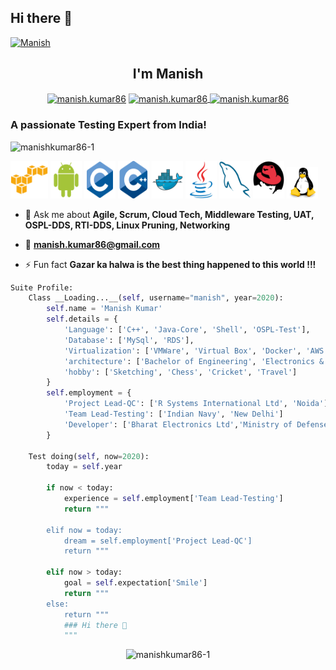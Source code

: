 <!--
**manishkumar86-1/manishkumar86-1** is a ✨ _special_ ✨ repository because its `README.md` (this file) appears on your GitHub profile.
-->
<!--[Manish](https://github.com/manishkumar86-1)-->

<h2>Hi there 👋</h2>

[![Manish](https://res.cloudinary.com/manishkumar86/image/upload/v1595763215/20180513084249_zffq9o.gif)](https://github.com/manishkumar86-1)

<h2 align="center">I'm Manish</h2>
<p align="center">
<!--a href="https://twitter.com/manishkumar861" target="blank"><img align="center" src="https://cdn.jsdelivr.net/npm/simple-icons@3.0.1/icons/twitter.svg" alt="manish.kumar86" height="20" width="20" /></a-->
<a href="https://fb.com/manishkumarbel" target="blank"><img align="center" src="https://cdn.jsdelivr.net/npm/simple-icons@3.0.1/icons/facebook.svg" alt="manish.kumar86" height="20" width="20" /></a>
<a href="https://instagram.com/manish.kumar86" target="blank"><img align="center" src="https://cdn.jsdelivr.net/npm/simple-icons@3.0.1/icons/instagram.svg" alt="manish.kumar86" height="20" width="20" /></a-->
<a href="https://linkedin.com/in/manishkumar86" target="blank"><img align="center" src="https://cdn.jsdelivr.net/npm/simple-icons@3.0.1/icons/linkedin.svg" alt="manish.kumar86" height="20" width="20" /></a>
<!--a href="https://www.youtube.com/c/manish.kumar86" target="blank"><img align="center" src="https://cdn.jsdelivr.net/npm/simple-icons@3.0.1/icons/youtube.svg" alt="manish.kumar86" height="20" width="20" /></a-->
</p>
<h3>A passionate Testing Expert from India!</h3>
<p align="left"> <img src="https://komarev.com/ghpvc/?username=manishkumar86-1" alt="manishkumar86-1" /> </p>

<p align="left">
<img src="https://github.com/devicons/devicon/blob/master/icons/amazonwebservices/amazonwebservices-original.svg" alt="aws" width="60" height="60"/> 
<img src="https://github.com/devicons/devicon/blob/master/icons/android/android-original.svg" alt="android" width="50" height="60"/> 
<img src="https://github.com/devicons/devicon/blob/master/icons/c/c-original.svg" alt="c" width="50" height="60"/> 
<img src="https://github.com/devicons/devicon/blob/master/icons/cplusplus/cplusplus-original.svg" alt="cplusplus" width="50" height="60"/> 
<img src="https://github.com/devicons/devicon/blob/master/icons/docker/docker-original.svg" alt="docker" width="50" height="60"/> 
<img src="https://github.com/devicons/devicon/blob/master/icons/java/java-original.svg" alt="java" width="50" height="60"/> 
<img src="https://github.com/devicons/devicon/blob/master/icons/mysql/mysql-original.svg" alt="mysql" width="50" height="60"/> 
<img src="https://github.com/devicons/devicon/blob/master/icons/redhat/redhat-original.svg" alt="redhat" width="50" height="60"/> 
<img src="https://github.com/devicons/devicon/blob/master/icons/linux/linux-original.svg" alt="linux" width="50" height="50"/>
</p>

- 💬 Ask me about **Agile, Scrum, Cloud Tech, Middleware Testing, UAT, OSPL-DDS, RTI-DDS, Linux Pruning, Networking**

- :e-mail: **manish.kumar86@gmail.com**

- ⚡ Fun fact **Gazar ka halwa is the best thing happened to this world !!!**
```python
Suite Profile:
    Class __Loading...__(self, username="manish", year=2020):
        self.name = 'Manish Kumar'
        self.details = {
            'Language': ['C++', 'Java-Core', 'Shell', 'OSPL-Test'],
            'Database': ['MySql', 'RDS'],
			'Virtualization': ['VMWare', 'Virtual Box', 'Docker', 'AWS'],
            'architecture': ['Bachelor of Engineering', 'Electronics & Communication'],
            'hobby': ['Sketching', 'Chess', 'Cricket', 'Travel']
        }
        self.employment = {
            'Project Lead-QC': ['R Systems International Ltd', 'Noida'],
            'Team Lead-Testing': ['Indian Navy', 'New Delhi']
            'Developer': ['Bharat Electronics Ltd','Ministry of Defense', 'Ghaziabad'],
        }

    Test doing(self, now=2020):
        today = self.year

        if now < today:
            experience = self.employment['Team Lead-Testing']
			return """

        elif now = today:
            dream = self.employment['Project Lead-QC']
            return """

        elif now > today:
            goal = self.expectation['Smile']
            return """
        else:
            return """
            ### Hi there 👋
            """
```

<p align="center"> <img src="https://github-readme-stats.vercel.app/api?username=manishkumar86-1&show_icons=true" alt="manishkumar86-1" /> </p>

